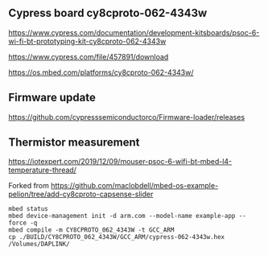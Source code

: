 ## Cypress board cy8cproto-062-4343w

<https://www.cypress.com/documentation/development-kitsboards/psoc-6-wi-fi-bt-prototyping-kit-cy8cproto-062-4343w>

<https://www.cypress.com/file/457891/download>

<https://os.mbed.com/platforms/cy8cproto-062-4343w/>

## Firmware update

<https://github.com/cypresssemiconductorco/Firmware-loader/releases>

## Thermistor measurement

<https://iotexpert.com/2019/12/09/mouser-psoc-6-wifi-bt-mbed-l4-temperature-thread/>

Forked from 
<https://github.com/maclobdell/mbed-os-example-pelion/tree/add-cy8cproto-capsense-slider>

```
mbed status
mbed device-management init -d arm.com --model-name example-app --force -q
mbed compile -m CY8CPROTO_062_4343W -t GCC_ARM
cp ./BUILD/CY8CPROTO_062_4343W/GCC_ARM/cypress-062-4343w.hex /Volumes/DAPLINK/
```

